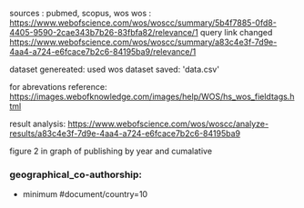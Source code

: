 sources : pubmed, scopus, wos
wos : https://www.webofscience.com/wos/woscc/summary/5b4f7885-0fd8-4405-9590-2cae343b7b26-83fbfa82/relevance/1
query link changed
https://www.webofscience.com/wos/woscc/summary/a83c4e3f-7d9e-4aa4-a724-e6fcace7b2c6-84195ba9/relevance/1


dataset genereated: used wos
dataset saved: 'data.csv'

for abrevations reference: https://images.webofknowledge.com/images/help/WOS/hs_wos_fieldtags.html

result analysis: https://www.webofscience.com/wos/woscc/analyze-results/a83c4e3f-7d9e-4aa4-a724-e6fcace7b2c6-84195ba9

figure 2 in graph of publishing by year and cumalative


### geographical_co-authorship: 
- minimum #document/country=10


